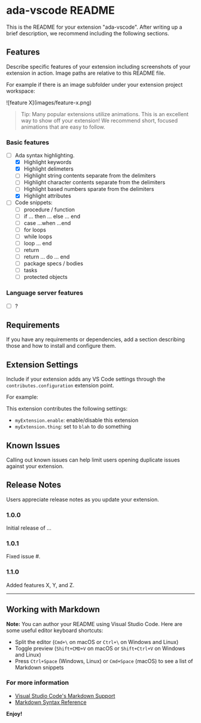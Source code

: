 # ada-vscode README

This is the README for your extension "ada-vscode". After writing up a brief description, we recommend including the following sections.

## Features

Describe specific features of your extension including screenshots of your extension in action. Image paths are relative to this README file.

For example if there is an image subfolder under your extension project workspace:

\!\[feature X\]\(images/feature-x.png\)

> Tip: Many popular extensions utilize animations. This is an excellent way to show off your extension! We recommend short, focused animations that are easy to follow.

### Basic features

* [ ] Ada syntax highlighting.
  - [X] Highlight keywords
  - [X] Highlight delimeters
  - [ ] Highlight string contents separate from the delimiters
  - [ ] Highlight character contents separate from the delimiters
  - [ ] Highlight based numbers sparate from the delimiters 
  - [X] Highlight attributes
* [ ] Code snippets:
  - [ ] procedure / function
  - [ ] if ... then ... else ... end
  - [ ] case ...when ...end
  - [ ] for loops
  - [ ] while loops
  - [ ] loop ... end
  - [ ] return
  - [ ] return ... do ... end
  - [ ] package specs / bodies
  - [ ] tasks
  - [ ] protected objects

### Language server features

* [ ] ?

## Requirements

If you have any requirements or dependencies, add a section describing those and how to install and configure them.

## Extension Settings

Include if your extension adds any VS Code settings through the `contributes.configuration` extension point.

For example:

This extension contributes the following settings:

* `myExtension.enable`: enable/disable this extension
* `myExtension.thing`: set to `blah` to do something

## Known Issues

Calling out known issues can help limit users opening duplicate issues against your extension.

## Release Notes

Users appreciate release notes as you update your extension.

### 1.0.0

Initial release of ...

### 1.0.1

Fixed issue #.

### 1.1.0

Added features X, Y, and Z.

-----------------------------------------------------------------------------------------------------------

## Working with Markdown

**Note:** You can author your README using Visual Studio Code.  Here are some useful editor keyboard shortcuts:

* Split the editor (`Cmd+\` on macOS or `Ctrl+\` on Windows and Linux)
* Toggle preview (`Shift+CMD+V` on macOS or `Shift+Ctrl+V` on Windows and Linux)
* Press `Ctrl+Space` (Windows, Linux) or `Cmd+Space` (macOS) to see a list of Markdown snippets

### For more information

* [Visual Studio Code's Markdown Support](http://code.visualstudio.com/docs/languages/markdown)
* [Markdown Syntax Reference](https://help.github.com/articles/markdown-basics/)

**Enjoy!**
